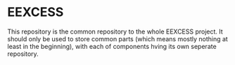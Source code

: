 EEXCESS
=======

This repository is the common repository to the whole EEXCESS project.
It should only be used to store common parts (which means mostly nothing at least in the beginning),
with each of components hving its own seperate repository.



